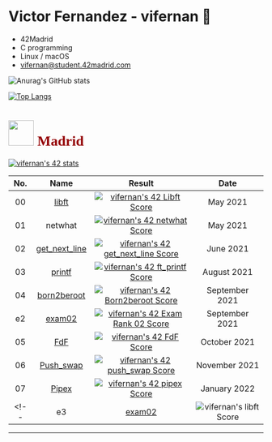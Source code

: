 ### <h1>Victor Fernandez - vifernan 🤖 </h1>

<!-- ![42 Profile Card](https://1337-readme.vercel.app/api/profile?cursus=42&dark=true&login=vifernan) -->

<!--
**vifernan42/vifernan42** is a ✨ _special_ ✨ repository because its `README.md` (this file) appears on your GitHub profile.

Here are some ideas to get you started:

- 🔭 I’m currently working on ...
- 🌱 I’m currently learning ...
- 👯 I’m looking to collaborate on ...
- 🤔 I’m looking for help with ...
- 💬 Ask me about ...
- 📫 How to reach me: ...
- 😄 Pronouns: ...
- ⚡ Fun fact: ...
# <h1 style="color:#950104; font-family: poppins;"> <img src="https://raw.githubusercontent.com/kube/vscode-42header/master/42.png" width=50> Madrid Telefónica Student </h1>
-->

- 42Madrid
- C programming
- Linux / macOS
- [vifernan@student.42madrid.com](mailto:vifernan@student.42madrid.com?subject=[GitHub]%20-)

![Anurag's GitHub stats](https://github-readme-stats.vercel.app/api?username=vifernan42&show_icons=true&theme=radical)

[![Top Langs](https://github-readme-stats.vercel.app/api/top-langs/?username=vifernan42&theme=radical)](https://github.com/anuraghazra/github-readme-stats)

### <h1 style="color:#950104; font-family: poppins;"> <img src="https://raw.githubusercontent.com/kube/vscode-42header/master/42.png" width=50> Madrid</h1>

[![vifernan's 42 stats](https://badge42.vercel.app/api/v2/cl4lm7u89001109jv4i7sppsl/stats?cursusId=21&coalitionId=64)](https://github.com/JaeSeoKim/badge42)

|  No.  |			Name				| Result | Date |
|:-----:|:---------------:|:------:|:----:|
|  00  |[libft](https://github.com/vifernan42/libft)						          | [![vifernan's 42 Libft Score](https://badge42.vercel.app/api/v2/cl4lm7u89001109jv4i7sppsl/project/2148441)](https://github.com/JaeSeoKim/badge42) | May 2021 |
|  01  |netwhat     			          | [![vifernan's 42 netwhat Score](https://badge42.vercel.app/api/v2/cl4lm7u89001109jv4i7sppsl/project/2163849)](https://github.com/JaeSeoKim/badge42) | May 2021 |
|  02  |[get_next_line](https://github.com/vifernan42/get_next_line)			          | [![vifernan's 42 get_next_line Score](https://badge42.vercel.app/api/v2/cl4lm7u89001109jv4i7sppsl/project/2165221)](https://github.com/JaeSeoKim/badge42) | June 2021 |
|  03  |[printf](https://github.com/vifernan42/ft_printf)        		          | [![vifernan's 42 ft_printf Score](https://badge42.vercel.app/api/v2/cl4lm7u89001109jv4i7sppsl/project/2170754)](https://github.com/JaeSeoKim/badge42) | August 2021 |
|  04  |[born2beroot](https://github.com/vifernan42/Born2BeRoot)    		          | [![vifernan's 42 Born2beroot Score](https://badge42.vercel.app/api/v2/cl4lm7u89001109jv4i7sppsl/project/2189210)](https://github.com/JaeSeoKim/badge42) | September 2021 |
|  e2  |[exam02](https://github.com/vifernan42/exam02)    		          | [![vifernan's 42 Exam Rank 02 Score](https://badge42.vercel.app/api/v2/cl4lm7u89001109jv4i7sppsl/project/2360319)](https://github.com/JaeSeoKim/badge42) | September 2021 |
|  05  |[FdF](https://github.com/vifernan42/FdF)           		          | [![vifernan's 42 FdF Score](https://badge42.vercel.app/api/v2/cl4lm7u89001109jv4i7sppsl/project/2328743)](https://github.com/JaeSeoKim/badge42) |October 2021 |
|  06  |[Push_swap](https://github.com/vifernan42/push_swap)           		          | [![vifernan's 42 push_swap Score](https://badge42.vercel.app/api/v2/cl4lm7u89001109jv4i7sppsl/project/2396827)](https://github.com/JaeSeoKim/badge42) |November 2021 |
|  07  |[Pipex](https://github.com/vifernan42/pipex)           		          | [![vifernan's 42 pipex Score](https://badge42.vercel.app/api/v2/cl4lm7u89001109jv4i7sppsl/project/2368031)](https://github.com/JaeSeoKim/badge42) |January 2022 |
<!--|  e3  |[exam02](https://github.com/vifernan42/exam03)    		          | ![vifernan's libft Score](https://badge42.herokuapp.com/api/project/vifernan/Exam%20Rank%2003) | February 2022 |-->


---

